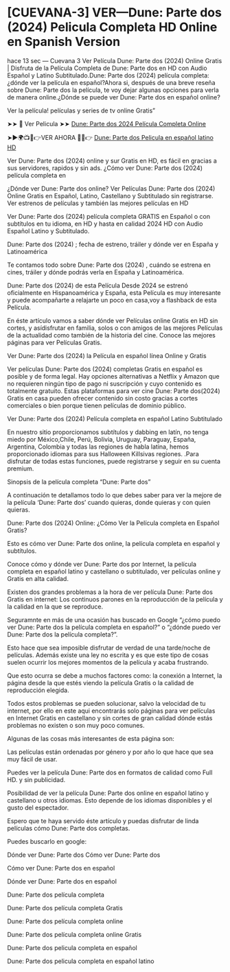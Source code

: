 # [CUEVANA-3] VER—Dune: Parte dos (2024) Pelicula Completa HD Online en Spanish Version

hace 13 sec — Cuevana 3 Ver Película Dune: Parte dos (2024) Online Gratis | Disfruta de la Película Completa de Dune: Parte dos en HD con Audio Español y Latino Subtitulado.Dune: Parte dos (2024) película completa: ¿dónde ver la película en español?Ahora si, después de una breve reseña sobre Dune: Parte dos la película, te voy dejar algunas opciones para verla de manera online.¿Dónde se puede ver Dune: Parte dos en español online?

Ver la película! películas y series de tv online Gratis”

➤➤ 📱 Ver Pelicula ➤➤ [Dune: Parte dos 2024 Película Completa Online](https://lightstream30.net/es/693134/dune-part-two.html)

➤►🌍📺📱👉VER AHORA 🔴✅👉 [Dune: Parte dos Pelicula en español latino HD](https://lightstream30.net/es/693134/dune-part-two.html)

Ver Dune: Parte dos (2024) online y sur Gratis en HD, es fácil en gracias a sus servidores, rapidos y sin ads. ¿Cómo ver Dune: Parte dos (2024) película completa en

¿Dónde ver Dune: Parte dos online? Ver Películas Dune: Parte dos (2024) Online Gratis en Español, Latino, Castellano y Subtitulado sin registrarse. Ver estrenos de películas y también las mejores películas en HD

Ver Dune: Parte dos (2024) película completa GRATIS en Español o con subtítulos en tu idioma, en HD y hasta en calidad 2024 HD con Audio Español Latino y Subtitulado.

Dune: Parte dos (2024) ; fecha de estreno, tráiler y dónde ver en España y Latinoamérica

Te contamos todo sobre Dune: Parte dos (2024) , cuándo se estrena en cines, tráiler y dónde podrás verla en España y Latinoamérica.

Dune: Parte dos (2024) de esta Película Desde 2024 se estrenó oficialmente en Hispanoamérica y España, esta Película es muy interesante y puede acompañarte a relajarte un poco en casa,voy a flashback de esta Película.

En éste artículo vamos a saber dónde ver Películas online Gratis en HD sin cortes, y asídisfrutar en familia, solos o con amigos de las mejores Películas de la actualidad como también de la historia del cine. Conoce las mejores páginas para ver Películas Gratis.

Ver Dune: Parte dos (2024) la Película en español línea Online y Gratis

Ver películas Dune: Parte dos (2024) completas Gratis en español es posible y de forma legal. Hay opciones alternativas a Netflix y Amazon que no requieren ningún tipo de pago ni suscripción y cuyo contenido es totalmente gratuito. Estas plataformas para ver cine Dune: Parte dos(2024) Gratis en casa pueden ofrecer contenido sin costo gracias a cortes comerciales o bien porque tienen películas de dominio público.

Ver Dune: Parte dos (2024) Película completa en español Latino Subtitulado

En nuestro sitio proporcionamos subtítulos y dabbing en latín, no tenga miedo por México,Chile, Perú, Bolivia, Uruguay, Paraguay, España, Argentina, Colombia y todas las regiones de habla latina, hemos proporcionado idiomas para sus Halloween Killsivas regiones. .Para disfrutar de todas estas funciones, puede registrarse y seguir en su cuenta premium.

Sinopsis de la película completa “Dune: Parte dos”

A continuación te detallamos todo lo que debes saber para ver la mejore de la película ‘Dune: Parte dos’ cuando quieras, donde quieras y con quien quieras.

Dune: Parte dos (2024) Online: ¿Cómo Ver la Película completa en Español Gratis?

Esto es cómo ver Dune: Parte dos online, la película completa en español y subtítulos.

Conoce cómo y dónde ver Dune: Parte dos por Internet, la película completa en español latino y castellano o subtitulado, ver películas online y Gratis en alta calidad.

Existen dos grandes problemas a la hora de ver película Dune: Parte dos Gratis en internet: Los continuos parones en la reproducción de la película y la calidad en la que se reproduce.

Seguramnte en más de una ocasión has buscado en Google “¿cómo puedo ver Dune: Parte dos la película completa en español?” o “¿dónde puedo ver Dune: Parte dos la película completa?”.

Esto hace que sea imposible disfrutar de verdad de una tarde/noche de películas. Además existe una ley no escrita y es que este tipo de cosas suelen ocurrir los mejores momentos de la película y acaba frustrando.

Que esto ocurra se debe a muchos factores como: la conexión a Internet, la página desde la que estés viendo la película Gratis o la calidad de reproducción elegida.

Todos estos problemas se pueden solucionar, salvo la velocidad de tu internet, por ello en este aqui encontrarás solo páginas para ver películas en Internet Gratis en castellano y sin cortes de gran calidad dónde estás problemas no existen o son muy poco comunes.

Algunas de las cosas más interesantes de esta página son:

Las películas están ordenadas por género y por año lo que hace que sea muy fácil de usar.

Puedes ver la película Dune: Parte dos en formatos de calidad como Full HD. y sin publicidad.

Posibilidad de ver la película Dune: Parte dos online en español latino y castellano u otros idiomas. Esto depende de los idiomas disponibles y el gusto del espectador.

Espero que te haya servido éste artículo y puedas disfrutar de linda películas cómo Dune: Parte dos completas.

Puedes buscarlo en google:

Dónde ver Dune: Parte dos Cómo ver Dune: Parte dos

Cómo ver Dune: Parte dos en español

Dónde ver Dune: Parte dos en español

Dune: Parte dos película completa

Dune: Parte dos película completa Gratis

Dune: Parte dos película completa online

Dune: Parte dos película completa online Gratis

Dune: Parte dos pelicula completa en español

Dune: Parte dos pelicula completa en español latino

